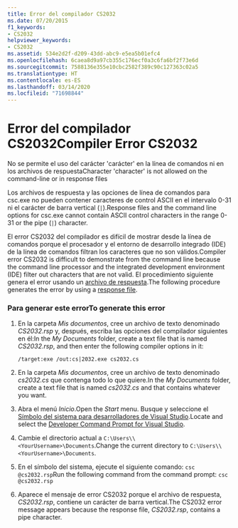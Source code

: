 ```yaml
---
title: Error del compilador CS2032
ms.date: 07/20/2015
f1_keywords:
- CS2032
helpviewer_keywords:
- CS2032
ms.assetid: 534e2d2f-d209-43dd-abc9-e5ea5b01efc4
ms.openlocfilehash: 6caea8d9a97cb355c176ecf0a3c6fa6bf2f73e6d
ms.sourcegitcommit: 7588136e355e10cbc2582f389c90c127363c02a5
ms.translationtype: HT
ms.contentlocale: es-ES
ms.lasthandoff: 03/14/2020
ms.locfileid: "71698844"
---
```

# <a name="compiler-error-cs2032"></a><span data-ttu-id="a2600-102">Error del compilador CS2032</span><span class="sxs-lookup"><span data-stu-id="a2600-102">Compiler Error CS2032</span></span>

<span data-ttu-id="a2600-103">No se permite el uso del carácter 'carácter' en la línea de comandos ni en los archivos de respuesta</span><span class="sxs-lookup"><span data-stu-id="a2600-103">Character 'character' is not allowed on the command-line or in response files</span></span>

 <span data-ttu-id="a2600-104">Los archivos de respuesta y las opciones de línea de comandos para csc.exe no pueden contener caracteres de control ASCII en el intervalo 0-31 ni el carácter de barra vertical (`|`).</span><span class="sxs-lookup"><span data-stu-id="a2600-104">Response files and the command line options for csc.exe cannot contain ASCII control characters in the range 0-31 or the pipe (`|`) character.</span></span>

 <span data-ttu-id="a2600-105">El error CS2032 del compilador es difícil de mostrar desde la línea de comandos porque el procesador y el entorno de desarrollo integrado (IDE) de la línea de comandos filtran los caracteres que no son válidos.</span><span class="sxs-lookup"><span data-stu-id="a2600-105">Compiler error CS2032 is difficult to demonstrate from the command line because the command line processor and the integrated development environment (IDE) filter out characters that are not valid.</span></span> <span data-ttu-id="a2600-106">El procedimiento siguiente genera el error usando un [archivo de respuesta](../compiler-options/response-file-compiler-option.md).</span><span class="sxs-lookup"><span data-stu-id="a2600-106">The following procedure generates the error by using a [response file](../compiler-options/response-file-compiler-option.md).</span></span>

### <a name="to-generate-this-error"></a><span data-ttu-id="a2600-107">Para generar este error</span><span class="sxs-lookup"><span data-stu-id="a2600-107">To generate this error</span></span>

1. <span data-ttu-id="a2600-108">En la carpeta *Mis documentos*, cree un archivo de texto denominado *CS2032.rsp* y, después, escriba las opciones del compilador siguientes en él:</span><span class="sxs-lookup"><span data-stu-id="a2600-108">In the *My Documents* folder, create a text file that is named *CS2032.rsp*, and then enter the following compiler options in it:</span></span>
  
    ```console
    /target:exe /out:cs|2032.exe cs2032.cs
    ```

2. <span data-ttu-id="a2600-109">En la carpeta *Mis documentos*, cree un archivo de texto denominado *cs2032.cs* que contenga todo lo que quiere.</span><span class="sxs-lookup"><span data-stu-id="a2600-109">In the *My Documents* folder, create a text file that is named *cs2032.cs* and that contains whatever you want.</span></span>

3. <span data-ttu-id="a2600-110">Abra el menú *Inicio*.</span><span class="sxs-lookup"><span data-stu-id="a2600-110">Open the *Start* menu.</span></span> <span data-ttu-id="a2600-111">Busque y seleccione el [Símbolo del sistema para desarrolladores de Visual Studio](../../../framework/tools/developer-command-prompt-for-vs.md).</span><span class="sxs-lookup"><span data-stu-id="a2600-111">Locate and select the [Developer Command Prompt for Visual Studio](../../../framework/tools/developer-command-prompt-for-vs.md).</span></span>

4. <span data-ttu-id="a2600-112">Cambie el directorio actual a `C:\Users\\<YourUsername>\Documents`.</span><span class="sxs-lookup"><span data-stu-id="a2600-112">Change the current directory to `C:\Users\\<YourUsername>\Documents`.</span></span>

5. <span data-ttu-id="a2600-113">En el símbolo del sistema, ejecute el siguiente comando: `csc @cs2032.rsp`</span><span class="sxs-lookup"><span data-stu-id="a2600-113">Run the following command from the command prompt: `csc @cs2032.rsp`</span></span>

6. <span data-ttu-id="a2600-114">Aparece el mensaje de error CS2032 porque el archivo de respuesta, *CS2032.rsp*, contiene un carácter de barra vertical.</span><span class="sxs-lookup"><span data-stu-id="a2600-114">The CS2032 error message appears because the response file, *CS2032.rsp*, contains a pipe character.</span></span>
